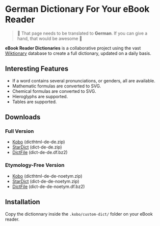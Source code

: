 # German Dictionary For Your eBook Reader

> 🥇 That page needs to be translated to **German**. If you can give a hand, that would be awesome 🥰

**eBook Reader Dictionaries** is a collaborative project using the vast [Wiktionary](https://de.wiktionary.org/) database to create a full dictionary, updated on a daily basis.

## Interesting Features

- If a word contains several pronunciations, or genders, all are available.
- Mathematic formulas are converted to SVG.
- Chemical formulas are converted to SVG.
- Hieroglyphs are supported.
- Tables are supported.

## Downloads

### Full Version

- [Kobo](https://github.com/BoboTiG/ebook-reader-dict/releases/download/de/dicthtml-de-de.zip) (dicthtml-de-de.zip)
- [StarDict](https://github.com/BoboTiG/ebook-reader-dict/releases/download/de/dict-de-de.zip) (dict-de-de.zip)
- [DictFile](https://github.com/BoboTiG/ebook-reader-dict/releases/download/de/dict-de-de.df.bz2) (dict-de-de.df.bz2)

### Etymology-Free Version

- [Kobo](https://github.com/BoboTiG/ebook-reader-dict/releases/download/de/dicthtml-de-de-noetym.zip) (dicthtml-de-de-noetym.zip)
- [StarDict](https://github.com/BoboTiG/ebook-reader-dict/releases/download/de/dict-de-de-noetym.zip) (dict-de-de-noetym.zip)
- [DictFile](https://github.com/BoboTiG/ebook-reader-dict/releases/download/de/dict-de-de-noetym.df.bz2) (dict-de-de-noetym.df.bz2)

## Installation

Copy the dictionnary inside the `.kobo/custom-dict/` folder on your eBook reader.
